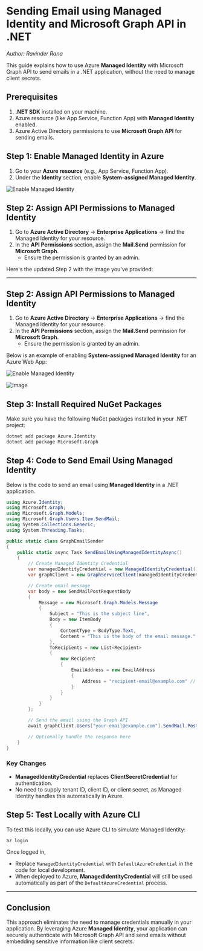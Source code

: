 # Sending Email using Managed Identity and Microsoft Graph API in .NET

*Author: Ravinder Rana*

This guide explains how to use Azure **Managed Identity** with Microsoft Graph API to send emails in a .NET application, without the need to manage client secrets.

## Prerequisites

1. **.NET SDK** installed on your machine.
2. Azure resource (like App Service, Function App) with **Managed Identity** enabled.
3. Azure Active Directory permissions to use **Microsoft Graph API** for sending emails.

## Step 1: Enable Managed Identity in Azure

1. Go to your **Azure resource** (e.g., App Service, Function App).
2. Under the **Identity** section, enable **System-assigned Managed Identity**.

![Enable Managed Identity](https://docs.microsoft.com/en-us/azure/app-service/media/app-service-managed-service-identity/app-service-managed-service-identity-enable.png)

## Step 2: Assign API Permissions to Managed Identity

1. Go to **Azure Active Directory** → **Enterprise Applications** → find the Managed Identity for your resource.
2. In the **API Permissions** section, assign the **Mail.Send** permission for **Microsoft Graph**.
   - Ensure the permission is granted by an admin.

Here's the updated Step 2 with the image you've provided:

---

## Step 2: Assign API Permissions to Managed Identity

1. Go to **Azure Active Directory** → **Enterprise Applications** → find the Managed Identity for your resource.
2. In the **API Permissions** section, assign the **Mail.Send** permission for **Microsoft Graph**.
   - Ensure the permission is granted by an admin.

Below is an example of enabling **System-assigned Managed Identity** for an Azure Web App:

![Enable Managed Identity](sandbox:/mnt/data/image.png)

![image](https://github.com/user-attachments/assets/1b6e7dbe-b8bc-4205-b7a3-660f8b015707)

## Step 3: Install Required NuGet Packages

Make sure you have the following NuGet packages installed in your .NET project:

```bash
dotnet add package Azure.Identity
dotnet add package Microsoft.Graph
```

## Step 4: Code to Send Email Using Managed Identity

Below is the code to send an email using **Managed Identity** in a .NET application.

```csharp
using Azure.Identity;
using Microsoft.Graph;
using Microsoft.Graph.Models;
using Microsoft.Graph.Users.Item.SendMail;
using System.Collections.Generic;
using System.Threading.Tasks;

public static class GraphEmailSender
{
    public static async Task SendEmailUsingManagedIdentityAsync()
    {
        // Create Managed Identity Credential
        var managedIdentityCredential = new ManagedIdentityCredential();
        var graphClient = new GraphServiceClient(managedIdentityCredential);

        // Create email message
        var body = new SendMailPostRequestBody
        {
            Message = new Microsoft.Graph.Models.Message
            {
                Subject = "This is the subject line",
                Body = new ItemBody
                {
                    ContentType = BodyType.Text,
                    Content = "This is the body of the email message."
                },
                ToRecipients = new List<Recipient>
                {
                    new Recipient
                    {
                        EmailAddress = new EmailAddress
                        {
                            Address = "recipient-email@example.com" // Recipient's email address
                        }
                    }
                }
            }
        };

        // Send the email using the Graph API
        await graphClient.Users["your-email@example.com"].SendMail.PostAsync(body);

        // Optionally handle the response here
    }
}
```

### Key Changes

- **ManagedIdentityCredential** replaces **ClientSecretCredential** for authentication.
- No need to supply tenant ID, client ID, or client secret, as Managed Identity handles this automatically in Azure.
  
## Step 5: Test Locally with Azure CLI

To test this locally, you can use Azure CLI to simulate Managed Identity:

```bash
az login
```

Once logged in, 
- Replace `ManagedIdentityCredential` with `DefaultAzureCredential` in the code for local development.
- When deployed to Azure, **ManagedIdentityCredential** will still be used automatically as part of the `DefaultAzureCredential` process.
---

## Conclusion

This approach eliminates the need to manage credentials manually in your application. By leveraging Azure **Managed Identity**, your application can securely authenticate with Microsoft Graph API and send emails without embedding sensitive information like client secrets.

